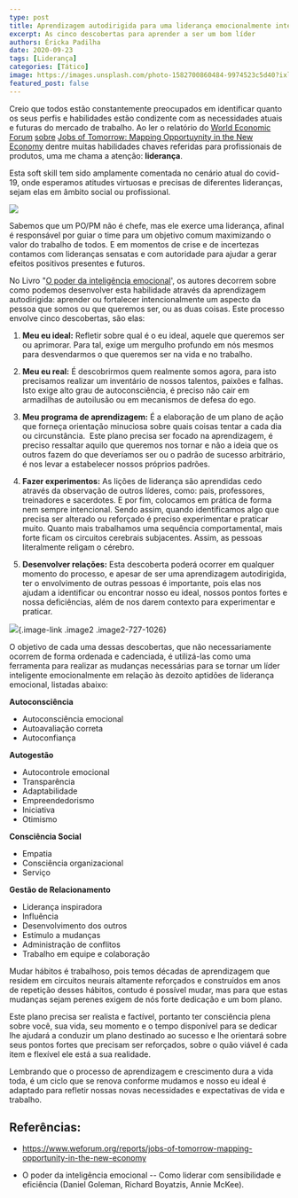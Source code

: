 ```yaml
---
type: post
title: Aprendizagem autodirigida para uma liderança emocionalmente inteligente
excerpt: As cinco descobertas para aprender a ser um bom líder
authors: Éricka Padilha
date: 2020-09-23
tags: [Liderança]
categories: [Tático]
image: https://images.unsplash.com/photo-1582700860484-9974523c5d40?ixlib=rb-1.2.1&ixid=eyJhcHBfaWQiOjEyMDd9&auto=format&fit=crop&w=2700&q=80
featured_post: false
---
```


Creio que todos estão constantemente preocupados em identificar quanto
os seus perfis e habilidades estão condizente com as necessidades atuais
e futuras do mercado de trabalho. Ao ler o relatório do [World Economic Forum](https://www.weforum.org/reports/jobs-of-tomorrow-mapping-opportunity-in-the-new-economy) [sobre](https://www.weforum.org/reports/jobs-of-tomorrow-mapping-opportunity-in-the-new-economy) [Jobs of Tomorrow: Mapping Opportuynity in the New Economy](https://www.weforum.org/reports/jobs-of-tomorrow-mapping-opportunity-in-the-new-economy) dentre muitas habilidades chaves referidas para profissionais de produtos, uma me chama a atenção: **liderança**.

Esta soft skill tem sido amplamente comentada no cenário atual do
covid-19, onde esperamos atitudes virtuosas e precisas de diferentes
lideranças, sejam elas em âmbito social ou profissional.

[![](https://bucketeer-e05bbc84-baa3-437e-9518-adb32be77984.s3.amazonaws.com/public/images/fcf320a3-8ef9-4aa9-a9b6-0e5ad6ce6545_571x367.png)](https://cdn.substack.com/image/fetch/f_auto,q_auto:good,fl_progressive:steep/https%3A%2F%2Fbucketeer-e05bbc84-baa3-437e-9518-adb32be77984.s3.amazonaws.com%2Fpublic%2Fimages%2Ffcf320a3-8ef9-4aa9-a9b6-0e5ad6ce6545_571x367.png)

Sabemos que um PO/PM não é chefe, mas ele exerce uma liderança, afinal é
responsável por guiar o time para um objetivo comum maximizando o valor
do trabalho de todos. E em momentos de crise e de incertezas contamos
com lideranças sensatas e com autoridade para ajudar a gerar efeitos
positivos presentes e futuros.

No Livro "[O poder da inteligência emocional](https://amzn.to/3cn8f44)',
os autores decorrem sobre como podemos desenvolver esta habilidade
através da aprendizagem autodirigida: aprender ou fortalecer
intencionalmente um aspecto da pessoa que somos ou que queremos ser, ou
as duas coisas. Este processo envolve cinco descobertas, são elas:

1. **Meu eu ideal:** Refletir sobre qual é o eu ideal, aquele que
queremos ser ou aprimorar. Para tal, exige um mergulho profundo em nós
mesmos para desvendarmos o que queremos ser na vida e no trabalho.

2. **Meu eu real:** É descobrirmos quem realmente somos agora,
para isto precisamos realizar um inventário de nossos talentos, paixões
e falhas. Isto exige alto grau de autoconsciência, é preciso não cair em
armadilhas de autoilusão ou em mecanismos de defesa do ego.

3. **Meu programa de aprendizagem:** É a elaboração de um plano de
ação que forneça orientação minuciosa sobre quais coisas tentar a cada
dia ou circunstância.  Este plano precisa ser focado na aprendizagem, é
preciso ressaltar aquilo que queremos nos tornar e não a ideia que os
outros fazem do que deveríamos ser ou o padrão de sucesso arbitrário, é
nos levar a estabelecer nossos próprios padrões.

4. **Fazer experimentos:** As lições de liderança são aprendidas
cedo através da observação de outros líderes, como: pais, professores,
treinadores e sacerdotes. E por fim, colocamos em prática de forma nem
sempre intencional. Sendo assim, quando identificamos algo que precisa
ser alterado ou reforçado é preciso experimentar e praticar muito.
Quanto mais trabalhamos uma sequência comportamental, mais forte ficam
os circuitos cerebrais subjacentes. Assim, as pessoas literalmente
religam o cérebro.   

5. **Desenvolver relações:** Esta descoberta poderá ocorrer em
qualquer momento do processo, e apesar de ser uma aprendizagem
autodirigida, ter o envolvimento de outras pessoas é importante, pois
elas nos ajudam a identificar ou encontrar nosso eu ideal, nossos pontos
fortes e nossa deficiências, além de nos darem contexto para
experimentar e praticar.

[![](https://bucketeer-e05bbc84-baa3-437e-9518-adb32be77984.s3.amazonaws.com/public/images/24187df4-b649-4cde-9cf6-8c3e4e4acd86_1026x727.png)](https://cdn.substack.com/image/fetch/f_auto,q_auto:good,fl_progressive:steep/https%3A%2F%2Fbucketeer-e05bbc84-baa3-437e-9518-adb32be77984.s3.amazonaws.com%2Fpublic%2Fimages%2F24187df4-b649-4cde-9cf6-8c3e4e4acd86_1026x727.png){.image-link
.image2 .image2-727-1026}

O objetivo de cada uma dessas descobertas, que não necessariamente
ocorrem de forma ordenada e cadenciada, é utilizá-las como uma
ferramenta para realizar as mudanças necessárias para se tornar um líder
inteligente emocionalmente em relação às dezoito aptidões de liderança
emocional, listadas abaixo:

**Autoconsciência**

-   Autoconsciência emocional
-   Autoavaliação correta
-   Autoconfiança

**Autogestão**

-   Autocontrole emocional
-   Transparência
-   Adaptabilidade
-   Empreendedorismo
-   Iniciativa
-   Otimismo

**Consciência Social**

-   Empatia
-   Consciência organizacional
-   Serviço

**Gestão de Relacionamento**

-   Liderança inspiradora
-   Influência
-   Desenvolvimento dos outros
-   Estímulo a mudanças
-   Administração de conflitos
-   Trabalho em equipe e colaboração

Mudar hábitos é trabalhoso, pois temos décadas de aprendizagem que
residem em circuitos neurais altamente reforçados e construídos em anos
de repetição desses hábitos, contudo é possível mudar, mas para que
estas mudanças sejam perenes exigem de nós forte dedicação e um bom
plano.

Este plano precisa ser realista e factível, portanto ter consciência
plena sobre você, sua vida, seu momento e o tempo disponível para se
dedicar lhe ajudará a conduzir um plano destinado ao sucesso e lhe
orientará sobre seus pontos fortes que precisam ser reforçados, sobre o
quão viável é cada item e flexível ele está a sua realidade.

Lembrando que o processo de aprendizagem e crescimento dura a vida toda,
é um ciclo que se renova conforme mudamos e nosso eu ideal é adaptado
para refletir nossas novas necessidades e expectativas de vida e
trabalho.

Referências:
------------

-   <https://www.weforum.org/reports/jobs-of-tomorrow-mapping-opportunity-in-the-new-economy>

-   O poder da inteligência emocional -- Como liderar com sensibilidade
    e eficiência (Daniel Goleman, Richard Boyatzis, Annie McKee).